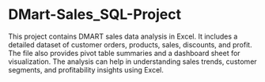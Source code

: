 # DMart-Sales_SQL-Project
This project contains DMART sales data analysis in Excel. It includes a detailed dataset of customer orders, products, sales, discounts, and profit. The file also provides pivot table summaries and a dashboard sheet for visualization. The analysis can help in understanding sales trends, customer segments, and profitability insights using Excel.
